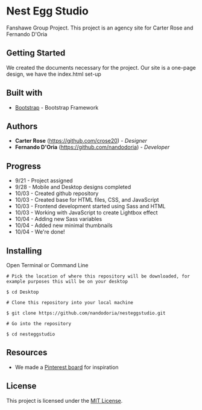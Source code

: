 # Nest Egg Studio
Fanshawe Group Project.
This project is an agency site for Carter Rose and Fernando D'Oria

## Getting Started
We created the documents necessary for the project.
Our site is a one-page design, we have the index.html set-up
## Built with
* [Bootstrap](https://getbootstrap.com/) - Bootstrap Framework

## Authors
* **Carter Rose** (https://github.com/crose20) - *Designer*
* **Fernando D'Oria** (https://github.com/nandodoria) - *Developer*


## Progress
* 9/21 - Project assigned
* 9/28 - Mobile and Desktop designs completed
* 10/03 - Created github repository
* 10/03 - Created base for HTML files, CSS, and JavaScript
* 10/03 - Frontend development started using Sass and HTML
* 10/03 - Working with JavaScript to create Lightbox effect 
* 10/04 - Adding new Sass variables
* 10/04 - Added new minimal thumbnails
* 10/04 - We're done!

## Installing

Open Terminal or Command Line

```
# Pick the location of where this repository will be downloaded, for example purposes this will be on your desktop

$ cd Desktop

# Clone this repository into your local machine

$ git clone https://github.com/nandodoria/nesteggstudio.git

# Go into the repository

$ cd nesteggstudio

```

## Resources
* We made a [Pinterest board](https://www.pinterest.ca/cartererose/design-agency-inspo/) for inspiration

## License

This project is licensed under the [MIT License](https://opensource.org/licenses/MIT/).
